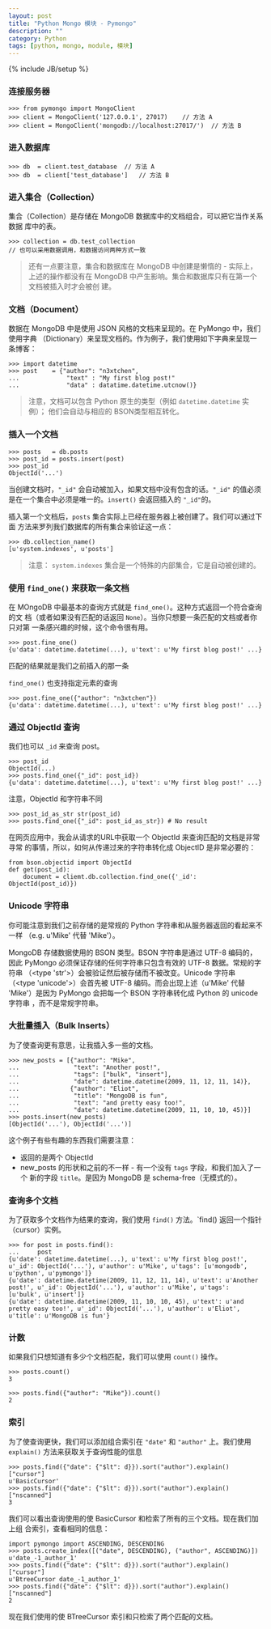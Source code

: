 ```yaml
---
layout: post
title: "Python Mongo 模块 - Pymongo"
description: ""
category: Python
tags: [python, mongo, module, 模块]
---
```

{% include JB/setup %}

### 连接服务器

    >>> from pymongo import MongoClient
    >>> client = MongoClient('127.0.0.1', 27017)    // 方法 A
    >>> client = MongoClient('mongodb://localhost:27017/')  // 方法 B

### 进入数据库

    >>> db  = client.test_database  // 方法 A
    >>> db  = client['test_database']   // 方法 B

### 进入集合（Collection）

集合（Collection）是存储在 MongoDB 数据库中的文档组合，可以把它当作关系数据
库中的表。

    >>> collection = db.test_collection 
    // 也可以采用数据调用，和数据访问两种方式一致

>   还有一点要注意，集合和数据库在 MongoDB 中创建是懒惰的 - 实际上，上述的操作都没有在 MongoDB 中产生影响。集合和数据库只有在第一个文档被插入时才会被创
建。

### 文档（Document）

数据在 MongoDB 中是使用 JSON 风格的文档来呈现的。在 PyMongo 中，我们使用字典
（Dictionary）来呈现文档的。作为例子，我们使用如下字典来呈现一条博客：

    >>> import datetime
    >>> post    = {"author": "n3xtchen",
    ...             "text" : "My first blog post!"
    ...             "data" : datatime.datetime.utcnow()}

>   注意，文档可以包含 Python 原生的类型（例如 `datetime.datetime` 实例）；
他们会自动与相应的 BSON类型相互转化。

### 插入一个文档

    >>> posts   = db.posts
    >>> post_id = posts.insert(post)
    >>> post_id
    ObjectId('...')

当创建文档时，`"_id"` 会自动被加入，如果文档中没有包含的话。`"_id"` 的值必须
是在一个集合中必须是唯一的。`insert()` 会返回插入的 `"_id"`的。

插入第一个文档后，`posts` 集合实际上已经在服务器上被创建了。我们可以通过下面
方法来罗列我们数据库的所有集合来验证这一点：

    >>> db.collection_name()
    [u'system.indexes', u'posts']

>   注意： `system.indexes` 集合是一个特殊的内部集合，它是自动被创建的。

### 使用 `find_one()` 来获取一条文档

在 MOngoDB 中最基本的查询方式就是 `find_one()`。这种方式返回一个符合查询的文
档（或者如果没有匹配的话返回 `None`）。当你只想要一条匹配的文档或者你只对第
一条感兴趣的时候，这个命令很有用。

    >>> post.fine_one()
    {u'data': datetime.datetime(...), u'text': u'My first blog post!' ...}

匹配的结果就是我们之前插入的那一条

`find_one()` 也支持指定元素的查询

    >>> post.fine_one({"author": "n3xtchen"})
    {u'data': datetime.datetime(...), u'text': u'My first blog post!' ...}

### 通过 ObjectId 查询

我们也可以 `_id` 来查询 post。

    >>> post_id
    ObjectId(...)
    >>> posts.find_one({"_id": post_id})
    {u'data': datetime.datetime(...), u'text': u'My first blog post!' ...}

注意，ObjectId 和字符串不同

    >>> post_id_as_str str(post_id)
    >>> posts.find_one({"_id": post_id_as_str}) # No result

在网页应用中，我会从请求的URL中获取一个 ObjectId 来查询匹配的文档是非常寻常
的事情，所以，如何从传递过来的字符串转化成 ObjectID 是非常必要的：

    from bson.objectid import ObjectId
    def get(post_id):
        document = cliemt.db.collection.find_one({'_id': ObjectId(post_id)})

### Unicode 字符串

你可能注意到我们之前存储的是常规的 Python 字符串和从服务器返回的看起来不一样
（e.g. u'Mike' 代替 'Mike'）。

MongoDB 存储数据使用的 BSON 类型。BSON 字符串是通过 UTF-8 编码的，因此 
PyMongo 必须保证存储的任何字符串只包含有效的 UTF-8 数据。常规的字符串
（<type 'str'>）会被验证然后被存储而不被改变。Unicode 字符串
（<type 'unicode'>）会首先被 UTF-8 编码。而会出现上述（u'Mike' 代替 
'Mike'）是因为 PyMongo 会把每一个 BSON 字符串转化成 Python 的 unicode字符串
，而不是常规字符串。

### 大批量插入（Bulk Inserts）

为了使查询更有意思，让我插入多一些的文档。

    >>> new_posts = [{"author": "Mike",
    ...               "text": "Another post!",
    ...               "tags": ["bulk", "insert"],
    ...               "date": datetime.datetime(2009, 11, 12, 11, 14)},
    ...              {"author": "Eliot",
    ...               "title": "MongoDB is fun",
    ...               "text": "and pretty easy too!",
    ...               "date": datetime.datetime(2009, 11, 10, 10, 45)}]
    >>> posts.insert(new_posts)
    [ObjectId('...'), ObjectId('...')]

这个例子有些有趣的东西我们需要注意：
+ 返回的是两个 ObjectId
+ new_posts 的形状和之前的不一样 - 有一个没有 `tags` 字段，和我们加入了一个
新的字段 `title`。是因为 MongoDB 是 schema-free（无模式的）。

### 查询多个文档

为了获取多个文档作为结果的查询，我们使用 `find()` 方法。`find() 返回一个指针
（cursor）实例。

    >>> for post in posts.find():
    ...     post
    {u'date': datetime.datetime(...), u'text': u'My first blog post!', u'_id': ObjectId('...'), u'author': u'Mike', u'tags': [u'mongodb', u'python', u'pymongo']}
    {u'date': datetime.datetime(2009, 11, 12, 11, 14), u'text': u'Another post!', u'_id': ObjectId('...'), u'author': u'Mike', u'tags': [u'bulk', u'insert']}
    {u'date': datetime.datetime(2009, 11, 10, 10, 45), u'text': u'and pretty easy too!', u'_id': ObjectId('...'), u'author': u'Eliot', u'title': u'MongoDB is fun'}

### 计数

如果我们只想知道有多少个文档匹配，我们可以使用 `count()` 操作。

    >>> posts.count()
    3

    >>> posts.find({"author": "Mike"}).count()
    2

### 索引

为了使查询更快，我们可以添加组合索引在 `"date"` 和 `"author"` 上。我们使用
`explain()` 方法来获取关于查询性能的信息

    >>> posts.find({"date": {"$lt": d}}).sort("author").explain()["cursor"]
    u'BasicCursor'
    >>> posts.find({"date": {"$lt": d}}).sort("author").explain()["nscanned"]
    3

我们可以看出查询使用的使 BasicCursor 和检索了所有的三个文档。现在我们加上组
合索引，查看相同的信息：


    import pymongo import ASCENDING, DESCENDING
    >>> posts.create_index([("date", DESCENDING), ("author", ASCENDING)])
    u'date_-1_author_1'
    >>> posts.find({"date": {"$lt": d}}).sort("author").explain()["cursor"]
    u'BtreeCursor date_-1_author_1'
    >>> posts.find({"date": {"$lt": d}}).sort("author").explain()["nscanned"]
    2

现在我们使用的使 BTreeCursor 索引和只检索了两个匹配的文档。
